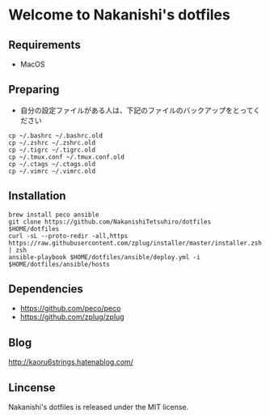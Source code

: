 # Welcome to Nakanishi's dotfiles

## Requirements

- MacOS

## Preparing

- 自分の設定ファイルがある人は、下記のファイルのバックアップをとってください

```
cp ~/.bashrc ~/.bashrc.old
cp ~/.zshrc ~/.zshrc.old
cp ~/.tigrc ~/.tigrc.old
cp ~/.tmux.conf ~/.tmux.conf.old
cp ~/.ctags ~/.ctags.old
cp ~/.vimrc ~/.vimrc.old
```

## Installation

```
brew install peco ansible
git clone https://github.com/NakanishiTetsuhiro/dotfiles $HOME/dotfiles
curl -sL --proto-redir -all,https https://raw.githubusercontent.com/zplug/installer/master/installer.zsh | zsh
ansible-playbook $HOME/dotfiles/ansible/deploy.yml -i $HOME/dotfiles/ansible/hosts
```

## Dependencies

- https://github.com/peco/peco
- https://github.com/zplug/zplug

## Blog

http://kaoru6strings.hatenablog.com/

## Lincense

Nakanishi's dotfiles is released under the MIT license.
